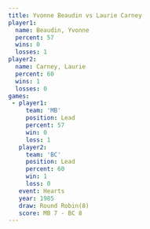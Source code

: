 ```yaml
---
title: Yvonne Beaudin vs Laurie Carney
player1:               
  name: Beaudin, Yvonne
  percent: 57          
  wins: 0              
  losses: 1            
player2:               
  name: Carney, Laurie 
  percent: 60          
  wins: 1              
  losses: 0            
games:
 - player1:        
     team: 'MB'    
     position: Lead
     percent: 57   
     win: 0        
     loss: 1       
   player2:        
     team: 'BC'    
     position: Lead
     percent: 60   
     win: 1        
     loss: 0       
   event: Hearts       
   year: 1985          
   draw: Round Robin(8)
   score: MB 7 - BC 8  
---
```

